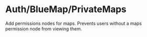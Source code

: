 # Auth/BlueMap/PrivateMaps

Add permissions nodes for maps.
Prevents users without a maps permission node from viewing them.
